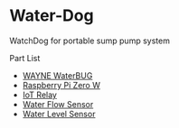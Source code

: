 # Water-Dog
WatchDog for portable sump pump system

Part List
* [WAYNE WaterBUG](https://www.amazon.com/WWB-WaterBUG-Submersible-Multi-Flo-Technology/dp/B018LRUDUU)
* [Raspberry Pi Zero W](https://www.amazon.com/Raspberry-Pi-Raspberry-PI-ZeroW-Zero-W/dp/B07C7FHJDX/ref=sr_1_6?crid=NAR5PRMECZOY&keywords=raspberry+pi+zero+w&qid=1703043541&s=electronics&sprefix=rasberry+pi+zero+w%2Celectronics%2C134&sr=1-6)
* [IoT Relay](https://www.amazon.com/Iot-Relay-Enclosed-High-Power-Raspberry/dp/B00WV7GMA2/ref=sr_1_3?keywords=outlet+relay&qid=1703043596&sr=8-3)
* [Water Flow Sensor](https://www.amazon.com/GRODIA-Sensor-Food-Grade-Flowmeter-Counter/dp/B07MY6LFPH/ref=sr_1_4?crid=3CYWYYT65RJ2S&keywords=water+flow+sensor+food+grade+GREDIA&qid=1703043771&sprefix=water+flow+sensor+food+grade+gredia%2Caps%2C81&sr=8-4)
* [Water Level Sensor](https://www.amazon.com/Anndason-Pieces-Plastic-Switch-Liquid/dp/B072QCHQ2P/ref=sr_1_23?crid=2PJAPD5UCXP4L&keywords=float+switch&qid=1703043842&sprefix=float+%2Caps%2C180&sr=8-23)
